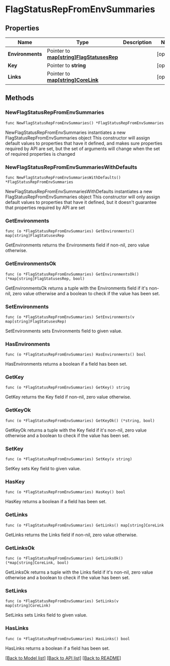 # FlagStatusRepFromEnvSummaries

## Properties

Name | Type | Description | Notes
------------ | ------------- | ------------- | -------------
**Environments** | Pointer to [**map[string]FlagStatusesRep**](FlagStatusesRep.md) |  | [optional] 
**Key** | Pointer to **string** |  | [optional] 
**Links** | Pointer to [**map[string]CoreLink**](CoreLink.md) |  | [optional] 

## Methods

### NewFlagStatusRepFromEnvSummaries

`func NewFlagStatusRepFromEnvSummaries() *FlagStatusRepFromEnvSummaries`

NewFlagStatusRepFromEnvSummaries instantiates a new FlagStatusRepFromEnvSummaries object
This constructor will assign default values to properties that have it defined,
and makes sure properties required by API are set, but the set of arguments
will change when the set of required properties is changed

### NewFlagStatusRepFromEnvSummariesWithDefaults

`func NewFlagStatusRepFromEnvSummariesWithDefaults() *FlagStatusRepFromEnvSummaries`

NewFlagStatusRepFromEnvSummariesWithDefaults instantiates a new FlagStatusRepFromEnvSummaries object
This constructor will only assign default values to properties that have it defined,
but it doesn't guarantee that properties required by API are set

### GetEnvironments

`func (o *FlagStatusRepFromEnvSummaries) GetEnvironments() map[string]FlagStatusesRep`

GetEnvironments returns the Environments field if non-nil, zero value otherwise.

### GetEnvironmentsOk

`func (o *FlagStatusRepFromEnvSummaries) GetEnvironmentsOk() (*map[string]FlagStatusesRep, bool)`

GetEnvironmentsOk returns a tuple with the Environments field if it's non-nil, zero value otherwise
and a boolean to check if the value has been set.

### SetEnvironments

`func (o *FlagStatusRepFromEnvSummaries) SetEnvironments(v map[string]FlagStatusesRep)`

SetEnvironments sets Environments field to given value.

### HasEnvironments

`func (o *FlagStatusRepFromEnvSummaries) HasEnvironments() bool`

HasEnvironments returns a boolean if a field has been set.

### GetKey

`func (o *FlagStatusRepFromEnvSummaries) GetKey() string`

GetKey returns the Key field if non-nil, zero value otherwise.

### GetKeyOk

`func (o *FlagStatusRepFromEnvSummaries) GetKeyOk() (*string, bool)`

GetKeyOk returns a tuple with the Key field if it's non-nil, zero value otherwise
and a boolean to check if the value has been set.

### SetKey

`func (o *FlagStatusRepFromEnvSummaries) SetKey(v string)`

SetKey sets Key field to given value.

### HasKey

`func (o *FlagStatusRepFromEnvSummaries) HasKey() bool`

HasKey returns a boolean if a field has been set.

### GetLinks

`func (o *FlagStatusRepFromEnvSummaries) GetLinks() map[string]CoreLink`

GetLinks returns the Links field if non-nil, zero value otherwise.

### GetLinksOk

`func (o *FlagStatusRepFromEnvSummaries) GetLinksOk() (*map[string]CoreLink, bool)`

GetLinksOk returns a tuple with the Links field if it's non-nil, zero value otherwise
and a boolean to check if the value has been set.

### SetLinks

`func (o *FlagStatusRepFromEnvSummaries) SetLinks(v map[string]CoreLink)`

SetLinks sets Links field to given value.

### HasLinks

`func (o *FlagStatusRepFromEnvSummaries) HasLinks() bool`

HasLinks returns a boolean if a field has been set.


[[Back to Model list]](../README.md#documentation-for-models) [[Back to API list]](../README.md#documentation-for-api-endpoints) [[Back to README]](../README.md)


